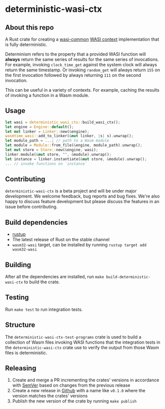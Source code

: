 # deterministic-wasi-ctx

## About this repo

A Rust crate for creating a [wasi-common](https://crates.io/crates/wasi-common) [WASI context](https://docs.rs/wasi-common/0.36.0/wasi_common/struct.WasiCtx.html) implementation that is fully deterministic.

Determinism refers to the property that a provided WASI function will **always** return the same series of results for the same series of invocations. For example, invoking `clock_time_get` against the system clock will always return the same timestamp. Or invoking `random_get` will always return `155` on the first invocation followed by always returning `111` on the second invocation.

This can be useful in a variety of contexts. For example, caching the results of invoking a function in a Wasm module.

## Usage

```rust
let wasi = deterministic_wasi_ctx::build_wasi_ctx();
let engine = Engine::default();
let mut linker = Linker::new(&engine);
wasmtime_wasi::add_to_linker(&mut linker, |s| s).unwrap();
let module_path = ...; // path to a Wasm module
let module = Module::from_file(&engine, module_path).unwrap();
let mut store = Store::new(&engine, wasi);
linker.module(&mut store, "", &module).unwrap();
let instance = linker.instantiate(&mut store, &module).unwrap();
... // invoke functions on `instance`
```

## Contributing

`deterministic-wasi-ctx` is a beta project and will be under major development. We welcome feedback, bug reports and bug fixes. We're also happy to discuss feature development but please discuss the features in an issue before contributing.

## Build dependencies

- [rustup](https://rustup.rs/)
- The latest release of Rust on the stable channel
- `wasm32-wasi` target, can be installed by running `rustup target add wasm32-wasi`

## Building

After all the dependencies are installed, run `make build-deterministic-wasi-ctx` to build the crate.

## Testing

Run `make test` to run integration tests.

## Structure

The `deterministic-wasi-ctx-test-programs` crate is used to build a collection of Wasm files invoking WASI functions that the integration tests in the `deterministic-wasi-ctx` crate use to verify the output from those Wasm files is deterministic.

## Releasing

1. Create and merge a PR incrementing the crates' versions in accordance with [SemVer](https://semver.org/) based on changes from the previous release
1. Create a new release in [Github](https://github.com/Shopify/deterministic-wasi-ctx/releases/new) with a name like `v0.1.0` where the version matches the crates' versions
1. Publish the new version of the crate by running `make publish`
